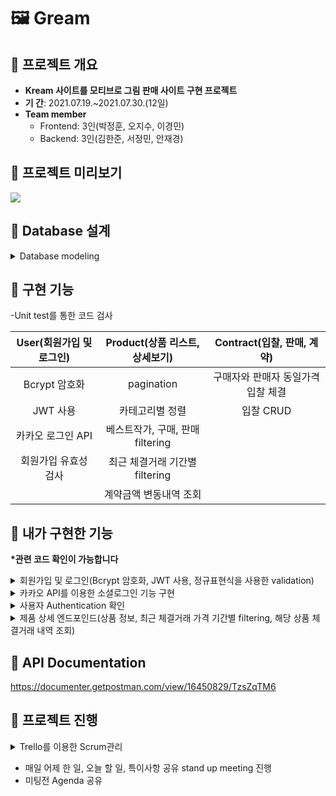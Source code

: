 # 🖼 Gream

## 📍 프로젝트 개요
- **Kream 사이트를 모티브로 그림 판매 사이트 구현 프로젝트**
- **기 간**: 2021.07.19.~2021.07.30.(12일)
- **Team member**
  - Frontend: 3인(박정훈, 오지수, 이경민)
  - Backend: 3인(김한준, 서정민, 안재경)
       
## 📍 프로젝트 미리보기

![](https://images.velog.io/images/anjaekk/post/a48be216-befc-4a4b-903b-db86a34a289a/Jul-26-2021_13-16-47.gif)

## 📍 Database 설계

<details>
<summary>Database modeling</summary>
<div markdown="2">       

![image](https://user-images.githubusercontent.com/74139727/130344978-22559128-4640-45d2-a726-072be9b1fce5.png)

</div>
</details>

## 📍 구현 기능
-Unit test를 통한 코드 검사

|User(회원가입 및 로그인)|Product(상품 리스트, 상세보기)|Contract(입찰, 판매, 계약)|
|:-:|:-:|:-:|
|Bcrypt 암호화|pagination|구매자와 판매자 동일가격 입찰 체결|
|JWT 사용|카테고리별 정렬|입찰 CRUD|
|카카오 로그인 API|베스트작가, 구매, 판매 filtering|
|회원가입 유효성 검사|최근 체결거래 기간별 filtering|
||계약금액 변동내역 조회||

## 📍 내가 구현한 기능
__*관련 코드 확인이 가능합니다__
<details>
<summary>회원가입 및 로그인(Bcrypt 암호화, JWT 사용, 정규표현식을 사용한 validation)</summary>
<div markdown="1">       

- 회원가입
```
#users.views.py

 REGEX = {
    'email'    : '^[a-zA-Z0-9+-_.]+@[a-zA-Z0-9-]+\.[a-zA-Z0-9-.]+$',
    'password' : '^(?=.*[A-Za-z])(?=.*\d)(?=.*[@$!%#?&])[A-Za-z\d@$!%*#?&]{8,16}$'
}
 
 class SignupView(View):
    def post(self, request):
        try:
            data         = json.loads(request.body)
            email        = data['email']
            password     = data['password']
            phone_number = data['phone_number']
            name         = data['name']

            if not re.match(REGEX['email'], email) or not re.match(REGEX['password'], password):
                return JsonResponse({'message':'INVALID_ERROR'}, status=400)
            
            if User.objects.filter(email=email).exists() or User.objects.filter(phone_number=phone_number).exists():
                return JsonResponse({'message':'DUPLICATE'},status=409)
            
            encoded_password = bcrypt.hashpw(password.encode('utf-8'), bcrypt.gensalt())

            User.objects.create(
                email        = email,
                password     = encoded_password.decode('utf-8'),
                phone_number = phone_number,
                name         = name
            )
            return JsonResponse({'message':'SUCCESS'}, status=201)
        
        except KeyError:
            return JsonResponse({'message':'KEY_ERROR'},status=400)
```

- 로그인
```
#users.views.py

class SigninView(View):
    def post(self, request):
        try:
            data = json.loads(request.body)

            if not User.objects.filter(email=data['email']).exists():
                return JsonResponse({'message':'INVALID_USER'},status=401)
            
            email    = data['email']
            password = data['password']
            user_id  = User.objects.get(email=email).id

            if bcrypt.checkpw(password.encode('utf-8'), User.objects.get(id=user_id).password.encode('utf-8')):
                access_token = jwt.encode({'user_id':user_id, 'exp':datetime.utcnow()+timedelta(days=1)},SECRET_KEY,algorithm=ALGORITHMS)
                return JsonResponse({'message':'SUCCESS', 'TOKEN':access_token}, status=200)

            return JsonResponse({'message':'INVALID_USER'}, status=401)
        except KeyError:
            return JsonResponse({'message':'KEY_ERROR'}, status=400) 
```

</div>
</details>


<details>
<summary>카카오 API를 이용한 소셜로그인 기능 구현</summary>
<div markdown="1">       

```
#users.views.py
  
class KakaoSigninView(View):
    def get(self, request):
        access_token     = request.headers.get('Authorization')
        profile_request  = requests.get("https://kapi.kakao.com/v2/user/me", headers={"Authorization" : f"Bearer {access_token}"}).json()
        user, is_created = User.objects.get_or_create(kakao_id = profile_request["id"])
        access_token     = jwt.encode({'user_id':user.id, 'exp':datetime.utcnow()+timedelta(days=1)},SECRET_KEY,algorithm=ALGORITHMS)

        if is_created:
            user.email = profile_request['kakao_account']["email"]
            user.save()
            return JsonResponse({'message':'SUCCESS', 'TOKEN':access_token}, status=201)
        return JsonResponse({'message':'SUCCESS', 'TOKEN':access_token}, status=200) 
```


</div>
</details>




<details>
<summary>사용자 Authentication 확인</summary>
<div markdown="1">       

```
#utils.py
  
def authorization(func):
    def wrapper(self, request, *args, **kwargs):
        access_token = request.headers.get('Authorization', None)

        if not access_token:
            return JsonResponse({'error': 'ACESS_TOKEN_REQUIRED'}, status=401)

        try:
            payload = jwt.decode(access_token, SECRET_KEY, ALGORITHMS)

            if not User.objects.filter(id=payload['user_id']).exists():
                return JsonResponse({'message': 'INVALID_USER'}, satus=400)

            request.user = User.objects.get(id=payload['user_id'])
            return func(self, request, *args, **kwargs)
            

        except jwt.InvalidSignatureError:
            return JsonResponse({'error':'INVALID_TOKEN'}, status=400)
        except jwt.ExpiredSignatureError:
            return JsonResponse({'error':'EXPIRED_SIGNATURE'}, status=401)
        except jwt.DecodeError:
            return JsonResponse({'error':'INVALID_TOKEN'}, status=401)
            
    return wrapper
```

</div>
</details>

<details>
<summary>제품 상세 엔드포인드(상품 정보, 최근 체결거래 가격 기간별 filtering, 해당 상품 체결거래 내역 조회) </summary>
<div markdown="1">       

- 최근 거래내역 및 해당 상품 거래 정보
```
#products.views.py
class ProductDetailView(View):
    def get(self, request, product_id):
        if not Product.objects.filter(id=product_id).exists():
            return JsonResponse({'message':'INVALID_ERROR'}, status=404)     
        product = Product.objects.prefetch_related(
            'productcolor_set__color',
            'bidding_set', 
            'productimage_set',
            Prefetch('bidding_set', queryset=Bidding.objects.filter(status_id=1, is_seller=1).order_by('-price', 'created_at'), to_attr="selling_bidding"),
            Prefetch('bidding_set', queryset=Bidding.objects.filter(status_id=1, is_seller=0).order_by('-price', 'created_at'), to_attr="buying_bidding"),
            Prefetch('bidding_set', queryset=Bidding.objects.filter(status_id=1, is_seller=1).order_by('-created_at'), to_attr="selling_bidding_detail"),
            Prefetch('bidding_set', queryset=Bidding.objects.filter(status_id=1, is_seller=0).order_by('-created_at'), to_attr="buying_bidding_detail")
        ).get(id=product_id)

        contract_choice = request.GET.get('contract_choice', '1w')
        contract_period = {
            '3m':datetime.now()-relativedelta(months=3),
            '1m':datetime.now()-relativedelta(months=1),
            '1w':datetime.now()-timedelta(weeks=1)
        }

        contract_all = Contract.objects.select_related('selling_bid__product').filter(selling_bid__product=product_id).order_by('-created_at')
        contracts    = contract_all.filter(created_at__range=(contract_period[contract_choice], datetime.now())).order_by('-created_at')

        if contract_all.count() >= 2:
            latest_price          = contract_all[0].selling_bid.price
            old_price             = contract_all[1].selling_bid.price
            comparing_price       = latest_price - old_price
            comparing_price_ratio = round((comparing_price / old_price) * 100, 1)
        else:
            latest_price = comparing_price = comparing_price_ratio = 0

  main_info = {
            'name'                     : product.name,
            'recent_price'             : contract_all[0].selling_bid.price if contract_all.exists() else 0,
            'oldest_selling_bidding_id': product.selling_bidding[0].id if product.selling_bidding else None,
            'oldest_buying_bidding_id' : product.buying_bidding[0].id if product.buying_bidding else None,
            'current_selling_price'    : product.selling_bidding[0].price if product.selling_bidding else None,
            'current_buying_price'     : product.buying_bidding[0].price if product.buying_bidding else None,
            'image_url'                : [image.image_url for image in product.productimage_set.all()],
            'comparing_price'          : comparing_price,
            'comparing_price_ratio'    : comparing_price_ratio
        }
```
  
- 기간별 거래내역 조회 및 상품 정보
```
contract_all = [{
            'contract_date' :contract.created_at.strftime('%Y-%m-%d'), 
            'contract_price':contract.selling_bid.price
        } for contract in contract_all]

        contract_detail = [{
            'contract_date' :contract.created_at.strftime('%Y-%m-%d'),
            'contract_price':contract.selling_bid.price
        } for contract in contracts]

        bidding_detail  = {
            'selling_bidding':[{
                'selling_bidding_date' : selling_bidding.created_at.strftime('%Y-%m-%d'),
                'selling_bidding_price' :selling_bidding.price
            } for selling_bidding in product.selling_bidding_detail],
            'buying_bidding':[{
                'buying_bidding_date':buying_bidding.created_at.strftime('%Y-%m-%d'),
                'buying_bidding_price':buying_bidding.price
            } for buying_bidding in product.buying_bidding_detail],
        }

        product_info = {
            'model_number'  :product_id,
            'author'        :product.author.name,
            'color'         :[product_color.color.name for product_color in product.productcolor_set.all()],
            'original_price':product.original_price
        }
        
        return JsonResponse({
            'message'        :'SUCCESS',
            'main_info'      :main_info,
            'contract_detail':contract_detail,
            'contract_all'   :contract_all,
            'bidding_detail' :bidding_detail,
            'product_info'   :product_info},
        status=200)
```


</div>
</details>


## 📍 API Documentation
https://documenter.getpostman.com/view/16450829/TzsZqTM6

## 📍 프로젝트 진행
<details>
<summary>Trello를 이용한 Scrum관리</summary>
<div markdown="1">       

![image](https://user-images.githubusercontent.com/74139727/130344934-2cd9d61b-26ac-4ced-b90e-3f6335ead0a2.png)


</div>
</details>

- 매일 어제 한 일, 오늘 할 일, 특이사항 공유 stand up meeting 진행
- 미팅전 Agenda 공유 
